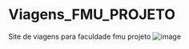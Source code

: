 # Viagens_FMU_PROJETO
Site de viagens para faculdade fmu projeto
![image](https://github.com/user-attachments/assets/bbca5b4f-0ca2-4093-aa0e-5bceb7f3639b)
